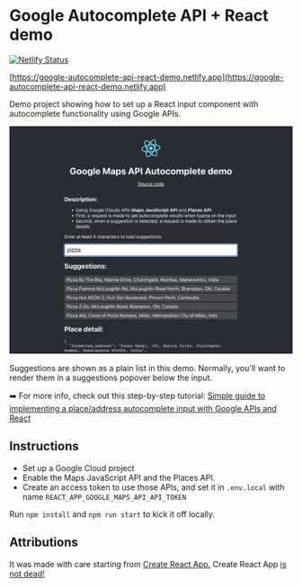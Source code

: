 # Google Autocomplete API + React demo

[![Netlify Status](https://api.netlify.com/api/v1/badges/c691c99a-6521-4700-9e8b-785bf6930927/deploy-status)](https://app.netlify.com/sites/lucky-pithivier-700a33/deploys)

[https://google-autocomplete-api-react-demo.netlify.app](https://google-autocomplete-api-react-demo.netlify.app)

Demo project showing how to set up a React input component with autocomplete functionality using Google APIs.

![Screenshot of live demo](docs/screenshot.png)

Suggestions are shown as a plain list in this demo. Normally, you'll want to render them in a suggestions popover below the input.

➡️ For more info, check out this step-by-step tutorial: [Simple guide to implementing a place/address autocomplete input with Google APIs and React](https://guillermodlpa.com/blog/guide-address-place-autocomplete-input-with-google-apis-and-react)

## Instructions

* Set up a Google Cloud project
* Enable the Maps JavaScript API and the Places API.
* Create an access token to use those APIs, and set it in `.env.local` with name `REACT_APP_GOOGLE_MAPS_API_API_TOKEN`

Run `npm install` and `npm run start` to kick it off locally.

## Attributions

It was made with care starting from [Create React App.](https://github.com/facebook/create-react-app) Create React App [is not dead!](https://github.com/reactjs/reactjs.org/pull/5487#issuecomment-1409720741)
